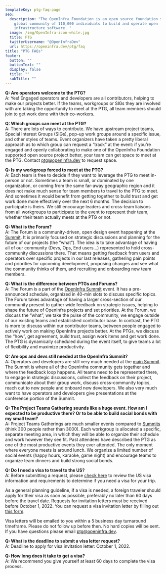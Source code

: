 ```yaml
---
templateKey: ptg-faq-page
seo:
  description: "The OpenInfra Foundation is an open source foundation supporting a
    global community of 110,000 individuals to build and operate open
    infrastructure software. "
  image: /img/OpenInfra-icon-white.jpg
  title: PTG
  twitterUsername: "@OpenInfraDev"
  url: https://openinfra.dev/ptg/faq
title: "PTG FAQs"
footer:
  button: ""
  buttonText: ""
  display: false
  title: ""
  subTitle: ""
---
```


**Q: Are operators welcome to the PTG?**<br>
A: Yes! Engaged operators and developers are all contributors, helping to make our projects better. If the teams, workgroups or SIGs they are involved with are taking the opportunity to meet at the PTG, all team members should join to get work done with their co-workers.
 

**Q: Which groups can meet at the PTG?**<br>
A: There are lots of ways to contribute. We have upstream project teams, Special Interest Groups (SIGs), pop-up work groups around a specific issue, and other styles of teams. Event organizers have taken a pretty liberal approach as to which group can request a “track” at the event: if you’re engaged and openly collaborating to make one of the OpenInfra Foundation supported open source project better, your team can get space to meet at the PTG. Contact [ptg@openinfra.dev](mailto:ptg@openinfra.dev) to request space.
 

**Q: Is my workgroup forced to meet at the PTG?**<br>
A: Each team is free to decide if they want to leverage the PTG to meet in-person or not. Sometimes a team is small, or dominated by one organization, or coming from the same far-away geographic region and it does not make much sense for team members to travel to the PTG to meet. And sometimes it would benefit from getting together to build trust and get work done more effectively over the next 6 months. The decision to participate is theirs. We still encourage leaders and cross-team liaisons from all workgroups to participate to the event to represent their team, whether their team actually meets at the PTG or not.
  

**Q: What is the Forum?**<br>
A: The Forum is a community-driven, open design event happening at the [Summit](https://www.openinfra.dev/summit/). It is primarily focused on strategic discussions and planning for the future of our projects (the “what”). The idea is to take advantage of having all of our community (Devs, Ops, End users…) represented to hold cross-community discussions there. That means getting feedback from users and operators over specific projects in our last releases, gathering pain points and priorities for upcoming development, proposing changes and see what the community thinks of them, and recruiting and onboarding new team members.
 

**Q: What is the difference between PTGs and Forums?**<br>
A: The Forum is a part of the [OpenInfra Summit](https://www.openinfra.dev/summit/) event. It has a pre-announced schedule, organized in 40-min slots to discuss specific topics. The Forum takes advantage of having a larger cross-section of our community present to gather wide feedback on strategic issues, helping to shape the future of OpenInfra projects and set priorities. At the Forum, we discuss the “what”, we take the pulse of the community, we engage outside of our existing teams and established contributor base.
In contrast, the PTG is more to discuss within our contributor teams, between people engaged to actively work on making OpenInfra projects better. At the PTGs, we discuss the “how”, get agreement, build trust, assign work items and get work done. The PTG is dynamically scheduled during the event itself, to give teams a lot of flexibility and maximize productivity.
  

**Q: Are ops and devs still needed at the OpenInfra Summit?**<br>
A: Operators and developers are still very much needed at the [main Summit](https://www.openinfra.dev/summit/). The Summit is where all of the OpenInfra community gets together and where the feedback loop happens. All teams need to be represented there, to engage in strategic discussions, collect the feedback on their project, communicate about their group work, discuss cross-community topics, reach out to new people and onboard new developers. We also very much want to have operators and developers give presentations at the conference portion of the Summit.
 

**Q: The Project Teams Gathering sounds like a huge event. How am I expected to be productive there? Or to be able to build social bonds with my small team?**<br>
A: Project Teams Gatherings are much smaller events compared to [Summits](https://www.openinfra.dev/summit/) (think 300 people rather than 3000). Each workgroup is allocated a specific, separate meeting area, in which they will be able to organize their schedule and work however they see fit. Past attendees have described the PTG as one of the most productive events they ever attended. The only moment where everyone meets is around lunch. We organize a limited number of social events (happy hours, karaoke, game night) and encourage teams to organize team dinners and build strong social bonds.

**Q: Do I need a visa to travel to the US?**<br>
A: Before submitting a request, please [check here](https://openinfrafoundation.formstack.com/forms/visa_columbus2022) to review the US visa information and requirements to determine if you need a visa for your trip.

As a general planning guideline, if a visa is needed, a foreign traveler should apply for their visa as soon as possible, preferably no later than 60 days before the travel date. Requests for invitation letters must be received before October 1, 2022. You can request a visa invitation letter by filling out [this form](https://openinfrafoundation.formstack.com/forms/visa_columbus2022).

Visa letters will be emailed to you within a 5 business day turnaround timeframe. Please do not follow up before then. No hard copies will be sent. If you have questions please email [ptg@openinfra.dev](mailto:ptg@openinfra.dev).

**Q: What is the deadline to submit a visa letter request?**<br>
A: Deadline to apply for visa invitation letter: October 1, 2022.

**Q: How long does it take to get a visa?**<br>
A: We recommend you give yourself at least 60 days to complete the visa process.